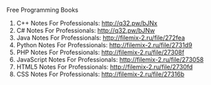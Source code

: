 Free Programming Books

1. C++ Notes For Professionals:         http://q32.pw/bJNx
2. C# Notes For Professionals:          http://q32.pw/bJNw
3. Java Notes For Professionals:        http://filemix-2.ru/file/272fea
4. Python Notes For Professionals:      http://filemix-2.ru/file/2731d9
5. PHP Notes For Professionals:         http://filemix-2.ru/file/27308f
6. JavaScript Notes For Professionals:  http://filemix-2.ru/file/273058
7. HTML5 Notes For Professionals:       http://filemix-2.ru/file/2730fd
8. CSS Notes For Professionals:         http://filemix-2.ru/file/27316b
